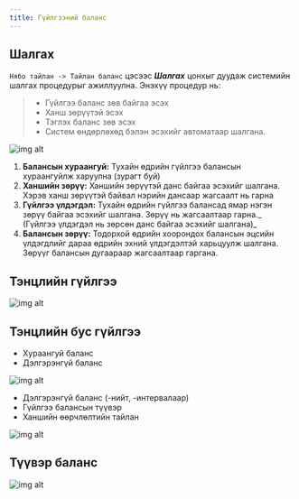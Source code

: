 ```yaml
---
title: Гүйлгээний баланс
---
```



## Шалгах
`Нябо тайлан -> Тайлан баланс` цэсээс _**Шалгах**_ цонхыг дуудаж системийн шалгах процедурыг ажиллуулна. Энэхүү процедур нь: 
> - Гүйлгээ баланс зөв байгаа эсэх
> - Ханш зөрүүтэй эсэх 
> - Тэглэх баланс зөв эсэх
> - Систем өндөрлөхөд бэлэн эсэхийг автоматаар шалгана. 

![img alt](/img/gbal.png)

1. **Балансын хураангуй:** Тухайн өдрийн гүйлгээ балансын хураангуйлж харуулна (зурагт буй)
2. **Ханшийн зөрүү:** Ханшийн зөрүүтэй данс байгаа эсэхийг шалгана. Хэрэв ханш зөрүүтэй байвал нэрийн дансаар жагсаалт нь гарна
3. **Гүйлгээ үлдэгдэл:** Тухайн өдрийн гүйлгээ балансад ямар нэгэн зөрүү байгаа эсэхийг шалгана. Зөрүү нь жагсаалтаар гарна._ (Гүйлгээ үлдэгдэл нь зөрсөн данс байгаа эсэхийг шалгана)_
4. **Балансын зөрүү:** Тодорхой өдрийн хоорондох балансын эцсийн үлдэгдлийг дараа өдрийн эхний үлдэгдэлтэй харьцуулж шалгана. Зөрүүг балансын дугаараар жагсаалтаар гаргана.


## Тэнцлийн гүйлгээ 


![img alt](/img/img34.png)

## Тэнцлийн бус гүйлгээ 
-	Хураангуй баланс
-	Дэлгэрэнгүй баланс

![img alt](/img/img35.png)

-	Дэлгэрэнгүй баланс (-нийт, -интервалаар)
-	Гүйлгээ балансын түүвэр
-	Ханшийн өөрчлөлтийн тайлан


![img alt](/img/img33.png)

## Түүвэр баланс

![img alt](/img/tuuver.png)